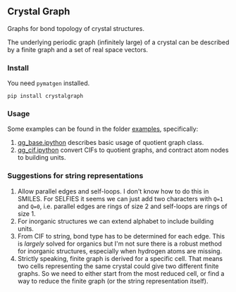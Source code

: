 Crystal Graph
--
Graphs for bond topology of crystal structures.

The underlying periodic graph (infinitely large) 
of a crystal can be described by a finite graph
and a set of real space vectors.

### Install
You need `pymatgen` installed.

```
pip install crystalgraph
```

### Usage
Some examples can be found in the folder [examples](./examples),
specifically:
1. [qg_base.ipython](examples/qg_base.ipynb) describes basic usage of quotient graph class.
2. [qg_cif.ipython](examples/qg_cif.ipynb) convert CIFs to quotient graphs, and contract atom nodes to building units.

### Suggestions for string representations
1. Allow parallel edges and self-loops. 
I don't know how to do this in SMILES. 
For SELFIES it seems we can just add two characters with `Q=1` and `Q=0`,
i.e. parallel edges are rings of size 2 and self-loops are rings of size 1.
2. For inorganic structures we can extend alphabet to include building units.
3. From CIF to string, bond type has to be determined for each edge. This is *largely* solved for organics 
but I'm not sure there is a robust method for inorganic structures, especially when hydrogen atoms are missing.
4. Strictly speaking, finite graph is derived for a specific cell. That means two cells representing the same crystal could give two different finite graphs. 
So we need to either start from the most reduced cell, or find a way to reduce the finite graph (or the string representation itself).

